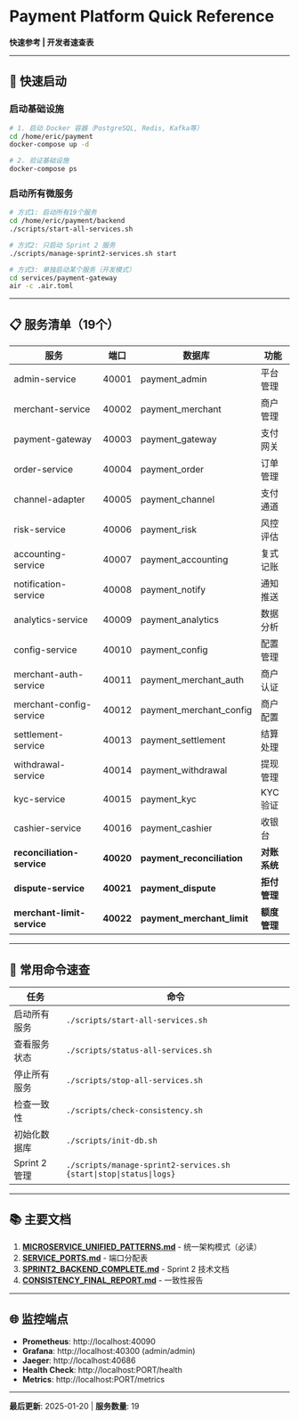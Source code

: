 # Payment Platform Quick Reference

**快速参考 | 开发者速查表**

---

## 🚀 快速启动

### 启动基础设施

```bash
# 1. 启动 Docker 容器（PostgreSQL, Redis, Kafka等）
cd /home/eric/payment
docker-compose up -d

# 2. 验证基础设施
docker-compose ps
```

### 启动所有微服务

```bash
# 方式1: 启动所有19个服务
cd /home/eric/payment/backend
./scripts/start-all-services.sh

# 方式2: 只启动 Sprint 2 服务
./scripts/manage-sprint2-services.sh start

# 方式3: 单独启动某个服务（开发模式）
cd services/payment-gateway
air -c .air.toml
```

---

## 📋 服务清单（19个）

| 服务 | 端口 | 数据库 | 功能 |
|------|------|--------|------|
| admin-service | 40001 | payment_admin | 平台管理 |
| merchant-service | 40002 | payment_merchant | 商户管理 |
| payment-gateway | 40003 | payment_gateway | 支付网关 |
| order-service | 40004 | payment_order | 订单管理 |
| channel-adapter | 40005 | payment_channel | 支付通道 |
| risk-service | 40006 | payment_risk | 风控评估 |
| accounting-service | 40007 | payment_accounting | 复式记账 |
| notification-service | 40008 | payment_notify | 通知推送 |
| analytics-service | 40009 | payment_analytics | 数据分析 |
| config-service | 40010 | payment_config | 配置管理 |
| merchant-auth-service | 40011 | payment_merchant_auth | 商户认证 |
| merchant-config-service | 40012 | payment_merchant_config | 商户配置 |
| settlement-service | 40013 | payment_settlement | 结算处理 |
| withdrawal-service | 40014 | payment_withdrawal | 提现管理 |
| kyc-service | 40015 | payment_kyc | KYC验证 |
| cashier-service | 40016 | payment_cashier | 收银台 |
| **reconciliation-service** | **40020** | **payment_reconciliation** | **对账系统** |
| **dispute-service** | **40021** | **payment_dispute** | **拒付管理** |
| **merchant-limit-service** | **40022** | **payment_merchant_limit** | **额度管理** |

---

## 🔧 常用命令速查

| 任务 | 命令 |
|------|------|
| 启动所有服务 | `./scripts/start-all-services.sh` |
| 查看服务状态 | `./scripts/status-all-services.sh` |
| 停止所有服务 | `./scripts/stop-all-services.sh` |
| 检查一致性 | `./scripts/check-consistency.sh` |
| 初始化数据库 | `./scripts/init-db.sh` |
| Sprint 2 管理 | `./scripts/manage-sprint2-services.sh {start\|stop\|status\|logs}` |

---

## 📚 主要文档

1. **[MICROSERVICE_UNIFIED_PATTERNS.md](MICROSERVICE_UNIFIED_PATTERNS.md)** - 统一架构模式（必读）
2. **[SERVICE_PORTS.md](SERVICE_PORTS.md)** - 端口分配表
3. **[SPRINT2_BACKEND_COMPLETE.md](SPRINT2_BACKEND_COMPLETE.md)** - Sprint 2 技术文档
4. **[CONSISTENCY_FINAL_REPORT.md](CONSISTENCY_FINAL_REPORT.md)** - 一致性报告

---

## 🌐 监控端点

- **Prometheus**: http://localhost:40090
- **Grafana**: http://localhost:40300 (admin/admin)
- **Jaeger**: http://localhost:40686
- **Health Check**: http://localhost:PORT/health
- **Metrics**: http://localhost:PORT/metrics

---

**最后更新**: 2025-01-20 | **服务数量**: 19
